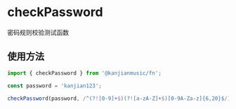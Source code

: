 # checkPassword
密码规则校验测试函数

## 使用方法

```ts
import { checkPassword } from '@kanjianmusic/fn';

const password = 'kanjian123';

checkPassword(password, /^(?![0-9]+$)(?![a-zA-Z]+$)[0-9A-Za-z]{6,20}$/); // true
```
